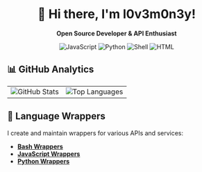 <div align="center">

# 👋 Hi there, I'm l0v3m0n3y!

**Open Source Developer & API Enthusiast**

![JavaScript](https://img.shields.io/badge/-JavaScript-F7DF1E?style=flat-square&logo=javascript&logoColor=white)
![Python](https://img.shields.io/badge/-Python-3776AB?style=flat-square&logo=python&logoColor=white)
![Shell](https://img.shields.io/badge/-Shell-4EAA25?style=flat-square&logo=shell&logoColor=white)
![HTML](https://img.shields.io/badge/-HTML-E34F26?style=flat-square&logo=html&logoColor=white)

</div>

## 📊 GitHub Analytics

<div align="center">

| | |
|:---:|:---:|
| ![GitHub Stats](https://github-readme-stats.vercel.app/api?username=l0v3m0n3y&show_icons=true&theme=radical&hide_border=true) | ![Top Languages](https://github-readme-stats.vercel.app/api/top-langs/?username=l0v3m0n3y&layout=compact&theme=radical&hide_border=true) |

</div>

## 🔧 Language Wrappers

I create and maintain wrappers for various APIs and services:

- [**Bash Wrappers**](wrappers/bash.md)
- [**JavaScript Wrappers**](wrappers/javascript.md)
- [**Python Wrappers**](wrappers/python.md)

</div>
